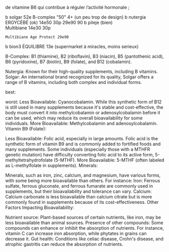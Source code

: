 de vitamine B6 qui contribue à réguler l’activité hormonale ;

b solgar 52e B-complex "50" 4+ (un peu trop de design)
b nutergia ERGYCÉBÉ (ok)
                14e50 30p
                29e90 90
b pileje (bien)           
    Multibiane 
                14e30 30p
                
    Multibiane Age Protect 29e90
b bion3 ÉQUILIBRE 13e (supermarket à miracles, moins serieux)


B-Complex: 
 B1 (thiamine), 
 B2 (riboflavin), 
 B3 (niacin), 
 B5 (pantothenic acid), 
 B6 (pyridoxine), 
 B7 (biotin), 
 B9 (folate), and 
 B12 (cobalamin).


Nutergia: Known for their high-quality supplements, including B vitamins.
Solgar: An international brand recognized for its quality, Solgar offers a range of B vitamins, including both complex and individual forms.

best: 

worst:
Less Bioavailable: Cyanocobalamin. While this synthetic form of B12 is still used in many supplements because it's stable and cost-effective, the body must convert it into methylcobalamin or adenosylcobalamin before it can be used, which may reduce its overall bioavailability for some individuals.
More Bioavailable: Methylcobalamin and adenosylcobalamin.
Vitamin B9 (Folate):

Less Bioavailable: Folic acid, especially in large amounts. Folic acid is the synthetic form of vitamin B9 and is commonly added to fortified foods and many supplements. Some individuals (especially those with a MTHFR genetic mutation) have difficulty converting folic acid to its active form, 5-methyltetrahydrofolate (5-MTHF).
More Bioavailable: 5-MTHF (often labeled as L-methylfolate in supplements).
Minerals:

Minerals, such as iron, zinc, calcium, and magnesium, have various forms, with some being more bioavailable than others. For instance:
Iron: Ferrous sulfate, ferrous gluconate, and ferrous fumarate are commonly used in supplements, but their bioavailability and tolerance can vary.
Calcium: Calcium carbonate is less bioavailable than calcium citrate but is more commonly found in supplements because of its cost-effectiveness.
Other Factors Impacting Bioavailability:

Nutrient source: Plant-based sources of certain nutrients, like iron, may be less bioavailable than animal sources.
Presence of other compounds: Some compounds can enhance or inhibit the absorption of nutrients. For instance, vitamin C can increase iron absorption, while phytates in grains can decrease it.
Gut health: Conditions like celiac disease, Crohn's disease, and atrophic gastritis can reduce the absorption of nutrients.